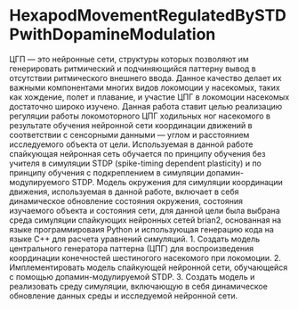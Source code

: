 # HexapodMovementRegulatedBySTDPwithDopamineModulation
ЦГП — это нейронные сети, структуры которых позволяют им генерировать ритмический и подчиняющийся паттерну вывод в отсутствии ритмического внешнего ввода. Данное качество делает их важными компонентами многих видов локомоции у насекомых, таких как хождение, полет и плавание, и участие ЦПГ в локомоции насекомых достаточно широко изучено. Данная работа ставит целью реализацию регуляции работы локомоторного ЦПГ ходильных ног насекомого в результате обучения нейронной сети координации движений в соответствии с сенсорными данными — углом и расстоянием исследуемого объекта от цели.
	Используемая в данной работе спайкующая нейронная сеть обучается по принципу обучения без учителя в симуляции STDP (spike-timing dependent plasticity) и по принципу обучения с подкреплением в симуляции допамин-модулируемого STDP.
	Модель окружения для симуляции координации движения, используемая в данной работе, включает в себя динамическое обновление состояния окружения, состояния изучаемого объекта и состояния сети, для данной цели была выбрана среда симуляции спайкующих нейронных сетей brian2, основанная на языке программироваия Python и использующая генерацию кода на языке C++ для расчета  уравнений симуляций.
    1. Создать модель центрального генератора паттерна (ЦПГ) для воспроизведения координации конечностей шестиногого насекомого при локомоции.
    2. Имплементировать модель спайкующей нейронной сети, обучающейся с помощью допамин-модулируемой STDP.
    3. Создать модель и реализовать среду симуляции, включающую в себя динамическое обновление данных среды и исследуемой нейронной сети.
